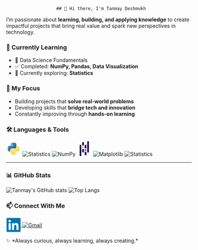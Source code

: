                        ## 👋 Hi there, I'm Tanmay Deshmukh  
 

I’m passionate about **learning, building, and applying knowledge** to create impactful projects that bring real value and spark new perspectives in technology.  
### 🌱 Currently Learning
- 📘 Data Science Fundamentals  
- ✅ Completed: **NumPy, Pandas, Data Visualization**  
- 🔄 Currently exploring: **Statistics**  
### 🚀 My Focus
- Building projects that **solve real-world problems**  
- Developing skills that **bridge tech and innovation**  
- Constantly improving through **hands-on learning**  
### 🛠️ Languages & Tools  

<p align="left">
  <img src="https://raw.githubusercontent.com/devicons/devicon/master/icons/python/python-original.svg" alt="Python" width="40" height="40"/>
  <img src="https://upload.wikimedia.org/wikipedia/commons/thumb/3/38/Jupyter_logo.svg/883px-Jupyter_logo.svg.png" alt="Statistics" width="40" height="40"/>
  <img src="https://media.licdn.com/dms/image/v2/D5612AQEoGFMdUVhXxQ/article-cover_image-shrink_600_2000/article-cover_image-shrink_600_2000/0/1728396933575?e=2147483647&v=beta&t=zHr6cQaUNjORkL220KrvVxE1e_Zrso7YH9sdedPD6_s" alt="NumPy" width="80" height="80"/>
  <img src="https://raw.githubusercontent.com/devicons/devicon/master/icons/pandas/pandas-original.svg" alt="Pandas" width="40" height="40"/>
  <img src="https://upload.wikimedia.org/wikipedia/commons/8/84/Matplotlib_icon.svg" alt="Matplotlib" width="40" height="40"/>
  <img src="https://cdn-icons-png.flaticon.com/512/786/786695.png" alt="Statistics" width="40" height="40"/>
</p>

---

### 📊 GitHub Stats  
![Tanmay's GitHub stats](https://github-readme-stats.vercel.app/api?username=Deshvan11&show_icons=true&theme=tokyonight)  ![Top Langs](https://github-readme-stats.vercel.app/api/top-langs/?username=Deshvan11&layout=compact&theme=tokyonight)  

### 📫 Connect With Me  

<p align="left">
  <a href="https://www.linkedin.com/in/tanmay-deshmukh-367a07259" target="blank">
    <img align="center" src="https://raw.githubusercontent.com/devicons/devicon/master/icons/linkedin/linkedin-original.svg" alt="LinkedIn" width="40" height="40"/>
  </a>
  <a href="mailto:tndeshmukh11@gmail.com" target="blank">
    <img align="center" src="https://upload.wikimedia.org/wikipedia/commons/4/4e/Gmail_Icon.png" alt="Gmail" width="40" height="40"/>
  </a>
</p>
✨ *Always curious, always learning, always creating.*  

